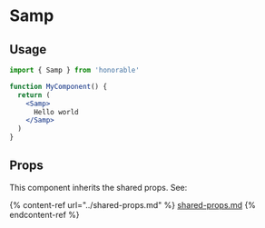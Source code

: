# Samp

## Usage

```jsx
import { Samp } from 'honorable'

function MyComponent() {
  return (
    <Samp>
      Hello world
    </Samp>
  )
}
```

## Props

This component inherits the shared props. See:

{% content-ref url="../shared-props.md" %}
[shared-props.md](../shared-props.md)
{% endcontent-ref %}

